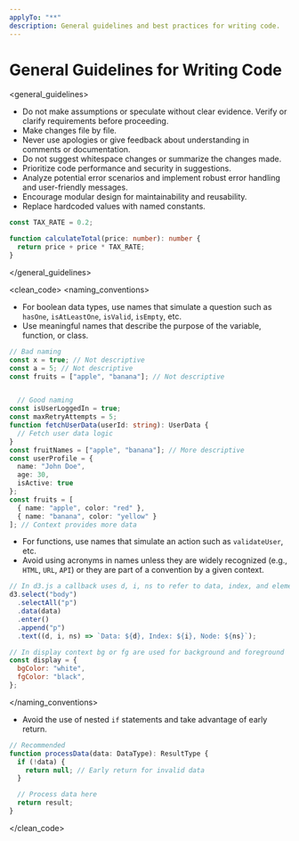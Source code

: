 ```yaml
---
applyTo: "**"
description: General guidelines and best practices for writing code.
---
```

# General Guidelines for Writing Code

<general_guidelines>

- Do not make assumptions or speculate without clear evidence. Verify or clarify requirements before proceeding.
- Make changes file by file.
- Never use apologies or give feedback about understanding in comments or documentation.
- Do not suggest whitespace changes or summarize the changes made.
- Prioritize code performance and security in suggestions.
- Analyze potential error scenarios and implement robust error handling and user-friendly messages.
- Encourage modular design for maintainability and reusability.
- Replace hardcoded values with named constants.

<example>

```ts
const TAX_RATE = 0.2;

function calculateTotal(price: number): number {
  return price + price * TAX_RATE;
}
```

</example>

</general_guidelines>

<clean_code>
<naming_conventions>

- For boolean data types, use names that simulate a question such as `hasOne`, `isAtLeastOne`, `isValid`, `isEmpty`, etc.
- Use meaningful names that describe the purpose of the variable, function, or class.

<example>

```ts
// Bad naming
const x = true; // Not descriptive
const a = 5; // Not descriptive
const fruits = ["apple", "banana"]; // Not descriptive


  // Good naming
const isUserLoggedIn = true;
const maxRetryAttempts = 5;
function fetchUserData(userId: string): UserData {
  // Fetch user data logic
}
const fruitNames = ["apple", "banana"]; // More descriptive
const userProfile = {
  name: "John Doe",
  age: 30,
  isActive: true
};
const fruits = [
  { name: "apple", color: "red" },
  { name: "banana", color: "yellow" }
]; // Context provides more data
```

</example>

- For functions, use names that simulate an action such as `validateUser`, etc.
- Avoid using acronyms in names unless they are widely recognized (e.g., `HTML`, `URL`, `API`) or they are part of a convention by a given context.

<example>

```js
// In d3.js a callback uses d, i, ns to refer to data, index, and elements in an array respectively.
d3.select("body")
  .selectAll("p")
  .data(data)
  .enter()
  .append("p")
  .text((d, i, ns) => `Data: ${d}, Index: ${i}, Node: ${ns}`);

// In display context bg or fg are used for background and foreground
const display = {
  bgColor: "white",
  fgColor: "black",
};
```

</example>

</naming_conventions>

- Avoid the use of nested `if` statements and take advantage of early return.

<example>

```ts
// Recommended
function processData(data: DataType): ResultType {
  if (!data) {
    return null; // Early return for invalid data
  }

  // Process data here
  return result;
}
```

</example>

</clean_code>
